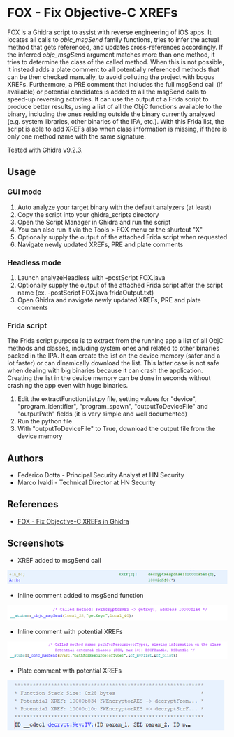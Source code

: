 # FOX - Fix Objective-C XREFs

FOX is a Ghidra script to assist with reverse engineering of iOS apps. It locates all calls to *objc_msgSend* family functions, tries to infer the actual method that gets referenced, and updates cross-references accordingly. If the inferred *objc_msgSend* argument matches more than one method, it tries to determine the class of the called method. When this is not possible, it instead adds a plate comment to all potentially referenced methods that can be then checked manually, to avoid polluting the project with bogus XREFs. Furthermore, a PRE comment that includes the full msgSend call (if available) or potential candidates is added to all the msgSend calls to speed-up reversing activities. It can use the output of a Frida script to produce better results, using a list of all the ObjC functions available to the binary, including the ones residing outside the binary currently analyzed (e.g. system libraries, other binaries of the IPA, etc.). With this Frida list, the script is able to add XREFs also when class information is missing, if there is only one method name with the same signature.

Tested with Ghidra v9.2.3.

## Usage

### GUI mode
1.	Auto analyze your target binary with the default analyzers (at least)
2.	Copy the script into your ghidra_scripts directory
3.	Open the Script Manager in Ghidra and run the script
4.	You can also run it via the Tools > FOX menu or the shurtcut "X"
5.	Optionally supply the output of the attached Frida script when requested 
6.	Navigate newly updated XREFs, PRE and plate comments
 
### Headless mode
1.	Launch analyzeHeadless with -postScript FOX.java
2.	Optionally supply the output of the attached Frida script after the script name (ex. -postScript FOX.java fridaOutput.txt)
3.	Open Ghidra and navigate newly updated XREFs, PRE and plate comments

### Frida script
The Frida script purpose is to extract from the running app a list of all ObjC methods and classes, including system ones and related to other binaries packed in the IPA. It can create the list on the device memory (safer and a lot faster) or can dinamically download the list. This latter case is not safe when dealing with big binaries because it can crash the application. Creating the list in the device memory can be done in seconds without crashing the app even with huge binaries.

1.	Edit the extractFunctionList.py file, setting values for "device", "program_identifier", "program_spawn", "outputToDeviceFile" and "outputPath" fields (it is very simple and well documented)
2.	Run the python file
3.	With "outputToDeviceFile" to True, download the output file from the device memory

## Authors
- Federico Dotta -  Principal Security Analyst at HN Security
- Marco Ivaldi - Technical Director at HN Security

## References
- [FOX - Fix Objective-C XREFs in Ghidra](https://security.humanativaspa.it/fox-fix-objectivec-xrefs-in-ghidra/)

## Screenshots

- XREF added to msgSend call

![XREF added to msgSend call](images/msgSendXREF.PNG)

- Inline comment added to msgSend function

![Inline comment added to msgSend function](images/commentMsgSendInternal.PNG)

- Inline comment with potential XREFs

![Inline comment with potential XREFs](images/commentPotentialXREFsInline.PNG)

- Plate comment with potential XREFs

![Plate comment with potential XREFs](images/plateCommentPotentialXREFs.PNG)
